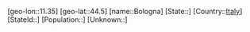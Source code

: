 ﻿---
location: [44.5,11.35]
type: City
tags:
- geo/City


SpocWebEntityId: 29260
isDeleted: false
confidential: public

---
[geo-lon::11.35]
[geo-lat::44.5]
[name::Bologna]
[State::]
[Country::[Italy](geo/Continent/Europe/Italy.md)]
[StateId::]
[Population::]
[Unknown::]

